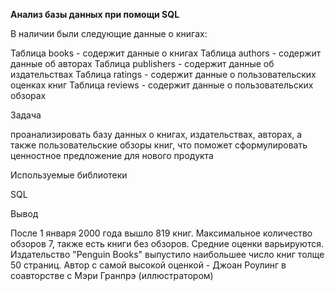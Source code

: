 **Анализ базы данных при помощи SQL**

В наличии были следующие данные о книгах:

Таблица books - содержит данные о книгах
Таблица authors - содержит данные об авторах
Таблица publishers - содержит данные об издательствах
Таблица ratings - содержит данные о пользовательских оценках книг
Таблица reviews - содержит данные о пользовательских обзорах

Задача

проанализировать базу данных о книгах, издательствах, авторах, а также пользовательские обзоры книг, что поможет сформулировать ценностное предложение для нового продукта

Используемые библиотеки

SQL

Вывод

После 1 января 2000 года вышло 819 книг. Максимальное количество обзоров 7, также есть книги без обзоров. Средние оценки варьируются. Издательство "Penguin Books" выпустило наибольшее число книг толще 50 страниц. Автор с самой высокой оценкой - Джоан Роулинг в соавторстве с Мэри Гранпрэ (иллюстратором)
